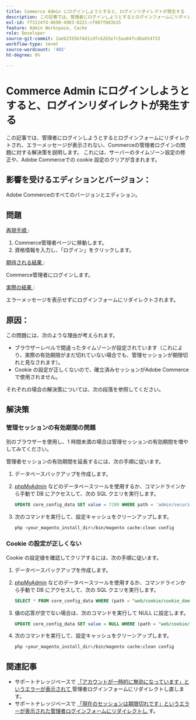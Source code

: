 ```yaml
---
title: Commerce Admin にログインしようとすると、ログインリダイレクトが発生する
description: この記事では、管理者にログインしようとするとログインフォームにリダイレクトされ、エラーメッセージが表示されない、Commerceの管理者ログインの問題に対する解決策を説明します。 これには、サーバーのタイムゾーン設定の修正や、Adobe Commerceでの cookie 設定のクリアが含まれます。
exl-id: ff3114fd-8690-4983-8221-cf807f083b15
feature: Admin Workspace, Cache
role: Developer
source-git-commit: 2aeb2355b74d1cdfc62b5e7c5aa04fcd0a654733
workflow-type: tm+mt
source-wordcount: '403'
ht-degree: 0%

---
```


# Commerce Admin にログインしようとすると、ログインリダイレクトが発生する

この記事では、管理者にログインしようとするとログインフォームにリダイレクトされ、エラーメッセージが表示されない、Commerceの管理者ログインの問題に対する解決策を説明します。 これには、サーバーのタイムゾーン設定の修正や、Adobe Commerceでの cookie 設定のクリアが含まれます。

## 影響を受けるエディションとバージョン：

Adobe Commerceのすべてのバージョンとエディション。

## 問題

<u> 再現手順 </u>:

1. Commerce管理者ページに移動します。
1. 資格情報を入力し、「ログイン」をクリックします。

<u> 期待される結果 </u>:

Commerce管理者にログインします。

<u> 実際の結果 </u>:

エラーメッセージを表示せずにログインフォームにリダイレクトされます。

## 原因：

この問題には、次のような理由が考えられます。

* ブラウザーレベルで間違ったタイムゾーンが設定されています（これにより、実際の有効期限がまだ切れていない場合でも、管理セッションが期限切れと見なされます）。
* Cookie の設定が正しくないので、確立済みセッションがAdobe Commerceで使用されません。

それぞれの場合の解決策については、次の段落を参照してください。

## 解決策

### 管理セッションの有効期間の問題

別のブラウザーを使用し、1 時間未満の場合は管理セッションの有効期間を増やしてみてください。

管理者セッションの有効期間を延長するには、次の手順に従います。

1. データベースバックアップを作成します。
1. [phpMyAdmin](https://experienceleague.adobe.com/ja/docs/commerce-operations/installation-guide/prerequisites/optional-software#phpmyadmin) などのデータベースツールを使用するか、コマンドラインから手動で DB にアクセスして、次の SQL クエリを実行します。

   ```sql
   UPDATE core_config_data SET value = 7200 WHERE path = 'admin/security/session_lifetime';
   ```

1. 次のコマンドを実行して、設定キャッシュをクリーンアップします。

   ```bash
   php <your_magento_install_dir>/bin/magento cache:clean config
   ```

### Cookie の設定が正しくない

Cookie の設定値を確認してクリアするには、次の手順に従います。

1. データベースバックアップを作成します。
1. [phpMyAdmin](https://experienceleague.adobe.com/ja/docs/commerce-operations/installation-guide/prerequisites/optional-software#phpmyadmin) などのデータベースツールを使用するか、コマンドラインから手動で DB にアクセスして、次の SQL クエリを実行します。

   ```sql
   SELECT * FROM core_config_data WHERE (path = "web/cookie/cookie_domain" OR path = "web/cookie/cookie_path");
   ```

1. 値の応答が空でない場合は、次のコマンドを実行して NULL に設定します。

   ```sql
   UPDATE core_config_data SET value = NULL WHERE (path = "web/cookie/cookie_domain" OR path = "web/cookie/cookie_path");
   ```

1. 次のコマンドを実行して、設定キャッシュをクリーンアップします。

   ```bash
   php <your_magento_install_dir>/bin/magento cache:clean config
   ```

## 関連記事

* サポートナレッジベースで [ 「アカウントが一時的に無効になっています」というエラーが表示されて ](/help/troubleshooting/miscellaneous/redirect-back-to-the-admin-login-form-with-your-account-is-temporarily-disabled-error.md) 管理者ログインフォームにリダイレクトし直します。
* サポートナレッジベースで [ 「現在のセッションは期限切れです」というエラーが表示された管理者ログインフォームにリダイレクトし ](/help/troubleshooting/miscellaneous/redirect-back-to-the-admin-login-form-with-your-current-session-has-been-expired-error.md) す。
